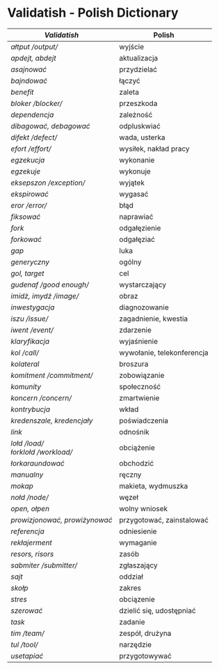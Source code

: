 # Validatish - Polish Dictionary

*Validatish* | Polish
--- | ---
*ałtput /output/* |	wyjście
*apdejt, abdejt* | aktualizacja
*asajnować* | przydzielać
*bajndować* |	łączyć
*benefit* |	zaleta
*bloker /blocker/* | przeszkoda
*dependencja* |	zależność
*dibagować, debagować* | odpluskwiać
*difekt /defect/* | wada, usterka
*efort /effort/* | wysiłek, nakład pracy
*egzekucja*	| wykonanie
*egzekuje* | wykonuje
*eksepszon /exception/* |	wyjątek
*ekspirować* | wygasać
*eror /error/* |	błąd
*fiksować* | naprawiać
*fork* |	odgałęzienie
*forkować* |	odgałęziać
*gap* | luka
*generyczny* | ogólny
*gol, target* | cel
*gudenaf /good enough/* | wystarczający
*imidż, imydż /image/* | obraz
*inwestygacja* |	diagnozowanie
*iszu /issue/* | zagadnienie, kwestia
*iwent /event/* | zdarzenie
*klaryfikacja* | wyjaśnienie
*kol /call/* | wywołanie, telekonferencja
*kolateral* | broszura
*komitment /commitment/* |	zobowiązanie
*komunity* |społeczność
*koncern /concern/* |zmartwienie
*kontrybucja* |	wkład
*kredenszale, kredencjały* | poświadczenia
*link* | odnośnik
*lołd /load/<br>łorklołd /workload/* | obciążenie
*łorkaraundować* |	obchodzić
*manualny* | ręczny
*mokap* |	makieta, wydmuszka
*nołd /node/* | węzeł
*open, ołpen* | wolny wniosek
*prowizjonować, prowiżynować* | przygotować, zainstalować
*referencja* | odniesienie
*rekłajerment* | wymaganie
*resors, risors* | zasób
*sabmiter /submitter/* | zgłaszający
*sajt* | oddział
*skołp* | zakres
*stres* | obciązenie
*szerować* | dzielić się, udostępniać
*task* | zadanie
*tim /team/* | zespół, drużyna
*tul /tool/* | narzędzie
*usetapiać* |przygotowywać
